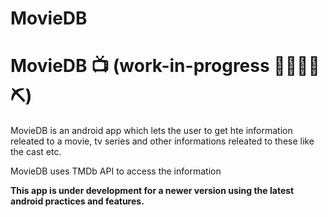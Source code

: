 # MovieDB

# MovieDB 📺 (work-in-progress 👷🔧️👷‍♀️⛏)

MovieDB is an android app which lets the user to get hte information releated to a movie, tv series and other informations releated to these like the cast etc.

MovieDB uses TMDb API to access the information

**This app is under development for a newer version using the latest android practices and features.**
